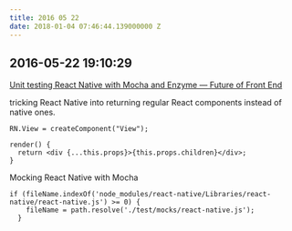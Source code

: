 ```yaml
---
title: 2016 05 22
date: 2018-01-04 07:46:44.139000000 Z
---
```



## 2016-05-22 19:10:29

[Unit testing React Native with Mocha and Enzyme — Future of Front End](https://blog.formidable.com/unit-testing-react-native-with-mocha-and-enzyme-51518f13ba73#.ouebgif9x)

tricking React Native into returning regular React components instead of native ones.

	RN.View = createComponent("View");

	render() {
      return <div {...this.props}>{this.props.children}</div>;
    }

Mocking React Native with Mocha

    if (fileName.indexOf('node_modules/react-native/Libraries/react-native/react-native.js') >= 0) {
        fileName = path.resolve('./test/mocks/react-native.js');
      }
